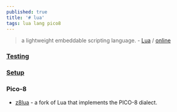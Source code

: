 ```yaml
---
published: true
title: '# lua'
tags: lua lang pico8
---
```

>  a lightweight embeddable scripting language. - [Lua](https://www.lua.org/start.html) / [online](https://www.lua.org/cgi-bin/demo)

### [Testing](https://github.com/LewisJEllis/awesome-lua#testing)

### [Setup](https://www.geeksforgeeks.org/how-to-install-and-setup-lua-in-linux/)

### Pico-8

- [z8lua](https://github.com/madcock/z8lua#z8lua) - a fork of Lua that implements the PICO-8 dialect.

